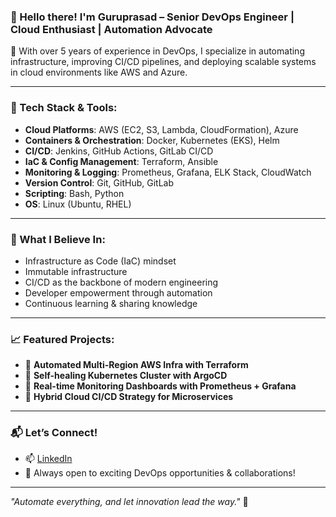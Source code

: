 ### 👋 Hello there! I'm Guruprasad – Senior DevOps Engineer | Cloud Enthusiast | Automation Advocate

🔧 With over 5 years of experience in DevOps, I specialize in automating infrastructure, improving CI/CD pipelines, and deploying scalable systems in cloud environments like AWS and Azure.

---

### 🚀 Tech Stack & Tools:
- **Cloud Platforms**: AWS (EC2, S3, Lambda, CloudFormation), Azure
- **Containers & Orchestration**: Docker, Kubernetes (EKS), Helm
- **CI/CD**: Jenkins, GitHub Actions, GitLab CI/CD
- **IaC & Config Management**: Terraform, Ansible
- **Monitoring & Logging**: Prometheus, Grafana, ELK Stack, CloudWatch
- **Version Control**: Git, GitHub, GitLab
- **Scripting**: Bash, Python
- **OS**: Linux (Ubuntu, RHEL)

---

### 🧩 What I Believe In:
- Infrastructure as Code (IaC) mindset
- Immutable infrastructure
- CI/CD as the backbone of modern engineering
- Developer empowerment through automation
- Continuous learning & sharing knowledge

---

### 📈 Featured Projects:
- 🔹 **Automated Multi-Region AWS Infra with Terraform**
- 🔹 **Self-healing Kubernetes Cluster with ArgoCD**
- 🔹 **Real-time Monitoring Dashboards with Prometheus + Grafana**
- 🔹 **Hybrid Cloud CI/CD Strategy for Microservices**

---

### 📬 Let’s Connect!
- 📫 [LinkedIn](https://www.linkedin.com/in/guruprasad-kannan-1a9207214/)
- 💼 Always open to exciting DevOps opportunities & collaborations!

---

_"Automate everything, and let innovation lead the way."_ 🔁
